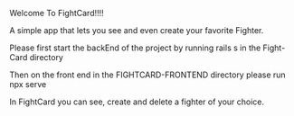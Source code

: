 Welcome To FightCard!!!!

A simple app that lets you see and even create your favorite Fighter.

Please first start the backEnd of the project by running
    rails s 
in the Fight-Card directory

Then on the front end in the FIGHTCARD-FRONTEND directory please run
    npx serve 

In FightCard you can see, create and delete a fighter of your choice.